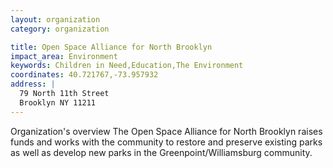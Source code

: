 ```yaml
---
layout: organization
category: organization

title: Open Space Alliance for North Brooklyn
impact_area: Environment
keywords: Children in Need,Education,The Environment
coordinates: 40.721767,-73.957932
address: |
  79 North 11th Street
  Brooklyn NY 11211
---
```

Organization's overview
The Open Space Alliance for North Brooklyn raises funds and works with the community to restore and preserve existing parks as well as develop new parks in the Greenpoint/Williamsburg community.
